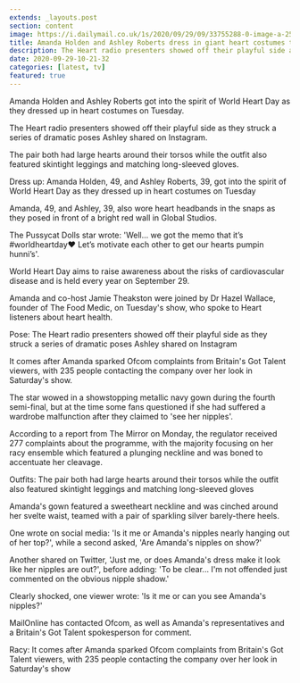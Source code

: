 ```yaml
---
extends: _layouts.post
section: content
image: https://i.dailymail.co.uk/1s/2020/09/29/09/33755288-0-image-a-25_1601367823446.jpg 
title: Amanda Holden and Ashley Roberts dress in giant heart costumes to mark World Heart Day  
description: The Heart radio presenters showed off their playful side as they struck a series of dramatic poses Ashley shared on Instagram. 
date: 2020-09-29-10-21-32 
categories: [latest, tv] 
featured: true 
--- 
```

Amanda Holden and Ashley Roberts got into the spirit of World Heart Day as they dressed up in heart costumes on Tuesday.

The Heart radio presenters showed off their playful side as they struck a series of dramatic poses Ashley shared on Instagram.

The pair both had large hearts around their torsos while the outfit also featured skintight leggings and matching long-sleeved gloves.

Dress up: Amanda Holden, 49, and Ashley Roberts, 39, got into the spirit of World Heart Day as they dressed up in heart costumes on Tuesday

Amanda, 49, and Ashley, 39, also wore heart headbands in the snaps as they posed in front of a bright red wall in Global Studios.

The Pussycat Dolls star wrote: 'Well... we got the memo that it’s #worldheartday❤️ Let’s motivate each other to get our hearts pumpin hunni’s'. 

World Heart Day aims to raise awareness about the risks of cardiovascular disease and is held every year on September 29.

Amanda and co-host Jamie Theakston were joined by Dr Hazel Wallace, founder of The Food Medic, on Tuesday's show, who spoke to Heart listeners about heart health.

Pose: The Heart radio presenters showed off their playful side as they struck a series of dramatic poses Ashley shared on Instagram

It comes after Amanda sparked Ofcom complaints from Britain's Got Talent viewers, with 235 people contacting the company over her look in Saturday's show.

The star wowed in a showstopping metallic navy gown during the fourth semi-final, but at the time some fans questioned if she had suffered a wardrobe malfunction after they claimed to 'see her nipples'.

According to a report from The Mirror on Monday, the regulator received 277 complaints about the programme, with the majority focusing on her racy ensemble which featured a plunging neckline and was boned to accentuate her cleavage.

Outfits: The pair both had large hearts around their torsos while the outfit also featured skintight leggings and matching long-sleeved gloves

Amanda's gown featured a sweetheart neckline and was cinched around her svelte waist, teamed with a pair of sparkling silver barely-there heels.

One wrote on social media: 'Is it me or Amanda's nipples nearly hanging out of her top?', while a second asked, 'Are Amanda's nipples on show?'

Another shared on Twitter, 'Just me, or does Amanda's dress make it look like her nipples are out?', before adding: 'To be clear... I'm not offended just commented on the obvious nipple shadow.'

Clearly shocked, one viewer wrote: 'Is it me or can you see Amanda's nipples?'

MailOnline has contacted Ofcom, as well as Amanda's representatives and a Britain's Got Talent spokesperson for comment.

Racy: It comes after Amanda sparked Ofcom complaints from Britain's Got Talent viewers, with 235 people contacting the company over her look in Saturday's show

